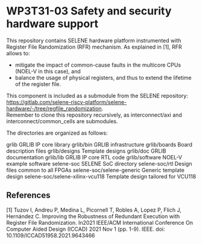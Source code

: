 

# WP3T31-03	Safety and security hardware support

This repository contains SELENE hardware platform instrumented with Register File Randomization (RFR) mechanism.
As explained in [1], RFR allows to:
- mitigate the impact of common-cause faults in the multicore CPUs (NOEL-V in this case), and 
- balance the usage of physical registers, and thus to extend the lifetime of the register file.
  
This component is included as a submodule from the SELENE repository:
https://gitlab.com/selene-riscv-platform/selene-hardware/-/tree/regfile_randomization.   
Remember to clone this repository recursively, as interconnect/axi and interconnect/common\_cells are submodules.

The directories are organized as follows:

grlib                               GRLIB IP core library
grlib/bin                           GRLIB infrastructure
grlib/boards                        Board description files
grlib/designs                       Template designs
grlib/doc                           GRLIB documentation
grlib/lib                           GRLIB IP core RTL code
grlib/software                      NOEL-V example software
selene-soc                          SELENE SoC directory
selene-soc/rtl                      Design files common to all FPGAs
selene-soc/selene-generic           Generic template design
selene-soc/selene-xilinx-vcu118     Template design tailored for VCU118

## References

[1] Tuzov I, Andreu P, Medina L, Picornell T, Robles A, Lopez P, Flich J, Hernández C. Improving the Robustness of Redundant Execution with Register File Randomization. In2021 IEEE/ACM International Conference On Computer Aided Design (ICCAD) 2021 Nov 1 (pp. 1-9). IEEE. doi: 10.1109/ICCAD51958.2021.9643466
